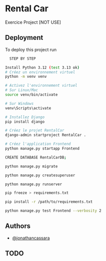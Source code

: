 # Rental Car

Exercice Project [NOT USE]



## Deployment

To deploy this project run

```bash
  STEP BY STEP

Install Python 3.12 (test 3.13 ok)
# Créez un environnement virtuel
python -m venv venv

# Activez l'environnement virtuel
# Sur Linux/Mac
source venv/bin/activate

# Sur Windows
venv\Scripts\activate

# Installez Django
pip install django

# Créez le projet RentalCar
django-admin startproject RentalCar .

# Créez l'application Frontend
python manage.py startapp Frontend

CREATE DATABASE RentalCarDB;

python manage.py migrate

python manage.py createsuperuser

python manage.py runserver

pip freeze > requirements.txt

pip install -r /path/to/requirements.txt

python manage.py test Frontend --verbosity 2
```

## Authors

- [@jonathancassara](https://www.github.com/jonathancassara)

## TODO






